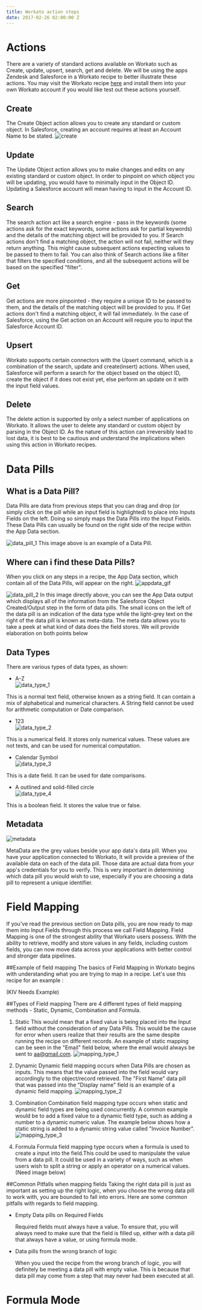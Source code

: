 ```yaml
---
title: Workato action steps
date: 2017-02-26 02:00:00 Z
---
```


# Actions
There are a variety of standard actions available on Workato such as Create, update, upsert, search, get and delete. We will be using the apps Zendesk and Salesforce in a Workato recipe to better illustrate these actions. You may visit the Workato recipe [here](https://www.workato.com/recipes/484532) and install them into your own Workato account if you would like test out these actions yourself. 

## Create
The Create Object action allows you to create any standard or custom object. In Salesforce, creating an account requires at least an Account Name to be stated. 
![create](/_uploads/action-docs/action_1.png)
 
## Update
The Update Object action allows you to make changes and edits on any existing standard or custom object. In order to pinpoint on which object you will be updating, you would have to minimally input in the Object ID. Updating a Salesforce account will mean having to input in the Account ID. 

## Search
The search action act like a search engine - pass in the keywords (some actions ask for the exact keywords, some actions ask for partial keywords) and the details of the matching object will be provided to you. If Search actions don't find a matching object, the action will not fail, neither will they return anything. This might cause subsequent actions expecting values to be passed to them to fail. You can also think of Search actions like a filter that filters the specified conditions, and all the subsequent actions will be based on the specified "filter".

## Get
Get actions are more pinpointed - they require a unique ID to be passed to them, and the details of the matching object will be provided to you. If Get actions don't find a matching object, it will fail immediately. In the case of Salesforce, using the Get action on an Account will require you to input the Salesforce Account ID. 

## Upsert
Workato supports certain connectors with the Upsert command, which is a combination of the search, update and create(insert) actions. When used, Salesforce will perform a search for the object based on the object ID, create the object if it does not exist yet, else perform an update on it with the input field values.

## Delete
The delete action is supported by only a select number of applications on Workato. It allows the user to delete any standard or custom object by parsing in the Object ID. As the nature of this action can irreversibly lead to lost data, it is best to be cautious and understand the implications when using this action in Workato recipes.    

# Data Pills
## What is a Data Pill?
Data Pills are data from previous steps that you can drag and drop (or simply click on the pill while an input field is highlighted) to place into Inputs Fields on the left. Doing so simply maps the Data Pills into the Input Fields. These Data Pills can usually be found on the right side of the recipe within the App Data section. 

![data_pill_1](/_uploads/data_pill_1.png)
This image above is an example of a Data Pill.

## Where can i find these Data Pills?
When you click on any steps in a recipe, the App Data section, which contain all of the Data Pills, will appear on the right.
![appdata_gif](/_uploads/appdata_gif.gif)

![data_pill_2](/_uploads/data_pill_2.png)
In this image directly above, you can see the App Data output which displays all of the information from the Salesforce Object Created/Output step in the form of data pills. The small icons on the left of the data pill is an indication of the data type while the light-grey text on the right of the data pill is known as meta-data. The meta data allows you to take a peek at what kind of data does the field stores. We will provide elaboration on both points below

## Data Types
There are various types of data types, as shown:

- A-Z    
![data_type_1](/_uploads/data_type_1.png)

This is a normal text field, otherwise known as a string field. It can contain a mix of alphabetical and numerical characters. A String field cannot be used for arithmetic computation or Date comparison. 

- 123    
![data_type_2](/_uploads/data_type_2.png)

This is a numerical field. It stores only numerical values. These values are not texts, and can be used for numerical computation.

- Calendar Symbol  
![data_type_3](/_uploads/data_type_3.png)

This is a date field. It can be used for date comparisons.

- A outlined and solid-filled circle  
![data_type_4](/_uploads/data_type_4.png)

This is a boolean field. It stores the value true or false.

## Metadata
![metadata](/_uploads/metadata.png)

MetaData are the grey values beside your app data's data pill. When you have your application connected to Workato, It will provide a preview of the available data on each of the data pill. Those data are actual data from your app's credentials for you to verify. This is very important in determining which data pill you would wish to use, especially if you are choosing a data pill to represent a unique identifier.

# Field Mapping
If you've read the previous section on Data pills, you are now ready to map them into Input Fields through this process we call Field Mapping. Field Mapping is one of the strongest ability that Workato users possess. With the ability to retrieve, modify and store values in any fields, including custom fields, you can now move data across your applications with better control and stronger data pipelines.


##Example of field mapping
The basics of Field Mapping in Workato begins with understanding what you are trying to map in a recipe. Let's use this recipe for an example :

(KIV Needs Example)


##Types of Field mapping
There are 4 different types of field mapping methods - Static, Dynamic, Combination and Formula.

1. Static 
  This would mean that a fixed value is being placed into the Input field without the consideration of any Data Pills. This would be the cause for error when users realize that their results are the same despite running the recipe on different records. An example of static mapping can be seen in the "Email" field below, where the email would always be sent to aa@gmail.com. 
![mapping_type_1](/_uploads/mapping_type_1.png)

2. Dynamic
  Dynamic field mapping occurs when Data Pills are chosen as inputs. This means that the value passed into the field would vary accordingly to the object/record retrieved. The "First Name" data pill that was passed into the "Display name" field is an example of a dynamic field mapping.
![mapping_type_2](/_uploads/mapping_type_2.png)

3. Combination
  Combination field mapping type occurs when static and dynamic field types are being used concurrently. A common example would be to add a fixed value to a dynamic field type, such as adding a number to a dynamic numeric value. The example below shows how a static string is added to a dynamic string value called "Invoice Number".
![mapping_type_3](/_uploads/mapping_type_3.png)

4. Formula
  Formula field mapping type occurs when a formula is used to create a input into the field.This could be used to manipulate the value from a data pill. It could be used in a variety of ways, such as when users wish to split a string or apply an operator on a numerical values.
  (Need image below)

##Common Pitfalls when mapping fields
Taking the right data pill is just as important as setting up the right logic, when you choose the wrong data pill to work with, you are bounded to fall into errors. Here are some common pitfalls with regards to field mapping.

- Empty Data pills on Required Fields

  Required fields must always have a value. To ensure that, you will always need to make sure that the field is filled up, either    with a data pill that always have a value, or using formula mode. 

- Data pills from the wrong branch of logic

  When you used the recipe from the wrong branch of logic, you will definitely be meeting a data pill with empty value. This is because that data pill may come from a step that may never had been executed at all. 

# Formula Mode


